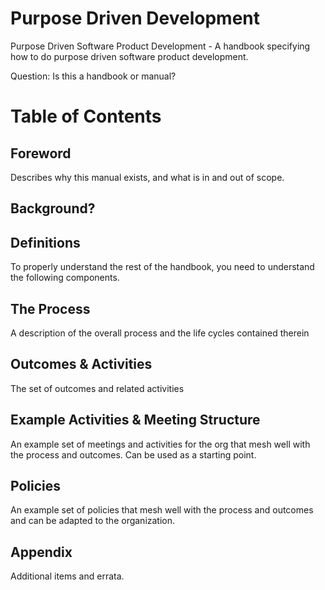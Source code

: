# Purpose Driven Development
Purpose Driven Software Product Development - A handbook specifying how to do purpose driven software product development.

Question: Is this a handbook or manual?

# Table of Contents

## Foreword
Describes why this manual exists, and what is in and out of scope.

## Background?

## Definitions
To properly understand the rest of the handbook, you need to understand the following components.

## The Process
A description of the overall process and the life cycles contained therein

## Outcomes & Activities
The set of outcomes and related activities

## Example Activities & Meeting Structure
An example set of meetings and activities for the org that mesh well with the process and outcomes. Can be used as a starting point.

## Policies
An example set of policies that mesh well with the process and outcomes and can be adapted to the organization.

## Appendix
Additional items and errata.